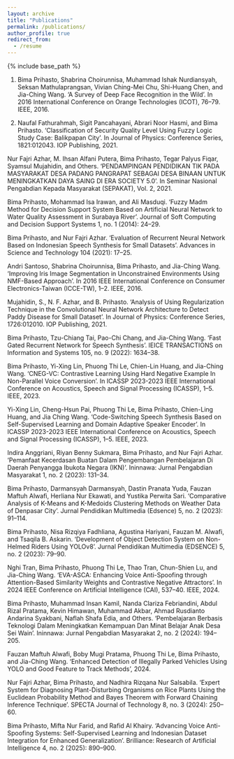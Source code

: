 ```yaml
---
layout: archive
title: "Publications"
permalink: /publications/
author_profile: true
redirect_from:
  - /resume
---
```


{% include base_path %}


1. Bima Prihasto, Shabrina Choirunnisa, Muhammad Ishak Nurdiansyah, Seksan Mathulaprangsan, Vivian Ching-Mei Chu, Shi-Huang Chen, and Jia-Ching Wang. ‘A Survey of Deep Face Recognition in the Wild’. In 2016 International Conference on Orange Technologies (ICOT), 76–79. IEEE, 2016.

2. Naufal Fathurahmah, Sigit Pancahayani, Abrari Noor Hasmi, and Bima Prihasto. ‘Classification of Security Quality Level Using Fuzzy Logic Study Case: Balikpapan City’. In Journal of Physics: Conference Series, 1821:012043. IOP Publishing, 2021.

Nur Fajri Azhar, M. Ihsan Alfani Putera, Bima Prihasto, Tegar Palyus Fiqar, Syamsul Mujahidin, and Others. ‘PENDAMPINGAN PENDIDIKAN TIK PADA MASYARAKAT DESA PADANG PANGRAPAT SEBAGAI DESA BINAAN UNTUK MENINGKATKAN DAYA SAING DI ERA SOCIETY 5.0’. In Seminar Nasional Pengabdian Kepada Masyarakat (SEPAKAT), Vol. 2, 2021.

Bima Prihasto, Mohammad Isa Irawan, and Ali Masduqi. ‘Fuzzy Madm Method for Decision Support System Based on Artificial Neural Network to Water Quality Assessment in Surabaya River’. Journal of Soft Computing and Decision Support Systems 1, no. 1 (2014): 24–29.

Bima Prihasto, and Nur Fajri Azhar. ‘Evaluation of Recurrent Neural Network Based on Indonesian Speech Synthesis for Small Datasets’. Advances in Science and Technology 104 (2021): 17–25.

Andri Santoso, Shabrina Choirunnisa, Bima Prihasto, and Jia-Ching Wang. ‘Improving Iris Image Segmentation in Unconstrained Environments Using NMF-Based Approach’. In 2016 IEEE International Conference on Consumer Electronics-Taiwan (ICCE-TW), 1–2. IEEE, 2016.

Mujahidin, S., N. F. Azhar, and B. Prihasto. ‘Analysis of Using Regularization Technique in the Convolutional Neural Network Architecture to Detect Paddy Disease for Small Dataset’. In Journal of Physics: Conference Series, 1726:012010. IOP Publishing, 2021.

Bima Prihasto, Tzu-Chiang Tai, Pao-Chi Chang, and Jia-Ching Wang. ‘Fast Gated Recurrent Network for Speech Synthesis’. IEICE TRANSACTIONS on Information and Systems 105, no. 9 (2022): 1634–38.

Bima Prihasto, Yi-Xing Lin, Phuong Thi Le, Chien-Lin Huang, and Jia-Ching Wang. ‘CNEG-VC: Contrastive Learning Using Hard Negative Example In Non-Parallel Voice Conversion’. In ICASSP 2023-2023 IEEE International Conference on Acoustics, Speech and Signal Processing (ICASSP), 1–5. IEEE, 2023.

Yi-Xing Lin, Cheng-Hsun Pai, Phuong Thi Le, Bima Prihasto, Chien-Ling Huang, and Jia Ching Wang. ‘Code-Switching Speech Synthesis Based on Self-Supervised Learning and Domain Adaptive Speaker Encoder’. In ICASSP 2023-2023 IEEE International Conference on Acoustics, Speech and Signal Processing (ICASSP), 1–5. IEEE, 2023.

Indira Anggriani, Riyan Benny Sukmara, Bima Prihasto, and Nur Fajri Azhar. ‘Pemanfaat Kecerdasan Buatan Dalam Pengembangan Pembelajaran Di Daerah Penyangga Ibukota Negara (IKN)’. Ininnawa: Jurnal Pengabdian Masyarakat 1, no. 2 (2023): 131–34.

Bima Prihasto, Darmansyah Darmansyah, Dastin Pranata Yuda, Fauzan Maftuh Alwafi, Herliana Nur Ekawati, and Yustika Perwita Sari. ‘Comparative Analysis of K-Means and K-Medoids Clustering Methods on Weather Data of Denpasar City’. Jurnal Pendidikan Multimedia (Edsence) 5, no. 2 (2023): 91–114.

Bima Prihasto, Nisa Rizqiya Fadhliana, Agustina Hariyani, Fauzan M. Alwafi, and Tsaqila B. Askarin. ‘Development of Object Detection System on Non-Helmed Riders Using YOLOv8’. Jurnal Pendidikan Multimedia (EDSENCE) 5, no. 2 (2023): 79–90.

Nghi Tran, Bima Prihasto, Phuong Thi Le, Thao Tran, Chun-Shien Lu, and Jia-Ching Wang. ‘EVA-ASCA: Enhancing Voice Anti-Spoofing through Attention-Based Similarity Weights and Contrastive Negative Attractors’. In 2024 IEEE Conference on Artificial Intelligence (CAI), 537–40. IEEE, 2024.

Bima Prihasto, Muhammad Insan Kamil, Nanda Clariza Febriandini, Abdul Rizal Pratama, Kevin Himawan, Muhammad Akbar, Ahmad Rusdianto Andarina Syakbani, Naflah Shafa Edia, and Others. ‘Pembelajaran Berbasis Teknologi Dalam Meningkatkan Kemampuan Dan Minat Belajar Anak Desa Sei Wain’. Ininnawa: Jurnal Pengabdian Masyarakat 2, no. 2 (2024): 194–205.

Fauzan Maftuh Alwafi, Boby Mugi Pratama, Phuong Thi Le, Bima Prihasto, and Jia-Ching Wang. ‘Enhanced Detection of Illegally Parked Vehicles Using YOLO and Good Feature to Track Methods’, 2024.

Nur Fajri Azhar, Bima Prihasto, and Nadhira Rizqana Nur Salsabila. ‘Expert System for Diagnosing Plant-Disturbing Organisms on Rice Plants Using the Euclidean Probability Method and Bayes Theorem with Forward Chaining Inference Technique’. SPECTA Journal of Technology 8, no. 3 (2024): 250–60.

Bima Prihasto, Mifta Nur Farid, and Rafid Al Khairy. ‘Advancing Voice Anti-Spoofing Systems: Self-Supervised Learning and Indonesian Dataset Integration for Enhanced Generalization’. Brilliance: Research of Artificial Intelligence 4, no. 2 (2025): 890–900.